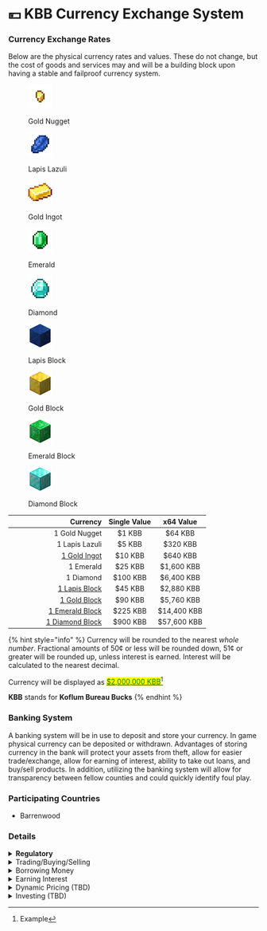 # 💴 KBB Currency Exchange System

### Currency Exchange Rates

Below are the physical currency rates and values. These do not change, but the cost of goods and services may and will be a building block upon having a stable and failproof currency system.&#x20;

<div>

<figure><img src="../../.gitbook/assets/gold_nugget.png" alt=""><figcaption><p>Gold Nugget</p></figcaption></figure>

 

<figure><img src="../../.gitbook/assets/lapis_lazuli.png" alt=""><figcaption><p>Lapis Lazuli</p></figcaption></figure>

 

<figure><img src="../../.gitbook/assets/gold_ingot.png" alt=""><figcaption><p>Gold Ingot</p></figcaption></figure>

 

<figure><img src="../../.gitbook/assets/emerald.png" alt=""><figcaption><p>Emerald</p></figcaption></figure>

 

<figure><img src="../../.gitbook/assets/diamond.png" alt=""><figcaption><p>Diamond</p></figcaption></figure>

 

<figure><img src="../../.gitbook/assets/lapis_block.png" alt=""><figcaption><p>Lapis Block</p></figcaption></figure>

 

<figure><img src="../../.gitbook/assets/gold_block.png" alt=""><figcaption><p>Gold Block</p></figcaption></figure>

 

<figure><img src="../../.gitbook/assets/emerald_block.png" alt=""><figcaption><p>Emerald Block</p></figcaption></figure>

 

<figure><img src="../../.gitbook/assets/diamond_block.png" alt=""><figcaption><p>Diamond Block</p></figcaption></figure>

</div>

<table><thead><tr><th width="181" align="right">Currency</th><th align="center">Single Value</th><th align="center">x64 Value</th></tr></thead><tbody><tr><td align="right">1 Gold Nugget</td><td align="center">$1 KBB</td><td align="center">$64 KBB</td></tr><tr><td align="right">1 Lapis Lazuli</td><td align="center">$5 KBB</td><td align="center">$320 KBB</td></tr><tr><td align="right"><a data-footnote-ref href="#user-content-fn-1">1 Gold Ingot</a></td><td align="center">$10 KBB</td><td align="center">$640 KBB</td></tr><tr><td align="right">1 Emerald</td><td align="center">$25 KBB</td><td align="center">$1,600 KBB</td></tr><tr><td align="right">1 Diamond</td><td align="center">$100 KBB</td><td align="center">$6,400 KBB</td></tr><tr><td align="right"><a data-footnote-ref href="#user-content-fn-2">1 Lapis Block</a></td><td align="center">$45 KBB</td><td align="center">$2,880 KBB</td></tr><tr><td align="right"><a data-footnote-ref href="#user-content-fn-3">1 Gold Block</a></td><td align="center">$90 KBB</td><td align="center">$5,760 KBB</td></tr><tr><td align="right"><a data-footnote-ref href="#user-content-fn-4">1 Emerald Block</a></td><td align="center">$225 KBB</td><td align="center">$14,400 KBB</td></tr><tr><td align="right"><a data-footnote-ref href="#user-content-fn-5">1 Diamond Block</a></td><td align="center">$900 KBB</td><td align="center">$57,600 KBB</td></tr></tbody></table>

{% hint style="info" %}
Currency will be rounded to the nearest _whole number_. Fractional amounts of 50¢ or less will be rounded down, 51¢ or greater will be rounded up, unless interest is earned. Interest will be calculated to the nearest decimal.&#x20;

Currency will be displayed as [<mark style="color:green;">$2,000,000 KBB</mark>](#user-content-fn-6)[^6]

**KBB** stands for **Koflum Bureau Bucks**
{% endhint %}

### Banking System

A banking system will be in use to deposit and store your currency. In game physical currency can be deposited or withdrawn. Advantages of storing currency in the bank will protect your assets from theft, allow for easier trade/exchange, allow for earning of interest, ability to take out loans, and buy/sell products. In addition, utilizing the banking system will allow for transparency between fellow counties and could quickly identify foul play.&#x20;

### Participating Countries

* Barrenwood

### Details

<details>

<summary><strong>Regulatory</strong></summary>

#### Central Bank Oversight

Barrenwood will be a central authority responsible for overseeing the entire currency system. Additionally, all countries will have full access to currency transaction records and can report any suspected foul play of a country. Complaints will be taken seriously and will result in an unbiased investigation conducted by the Koflum Data Bureau and potential members of the jury to determine the party at fault. Conviction outcomes can be levied by currency/product/land confiscation or fines determined at ruling.&#x20;

#### Licensing Requirements

All countries wishing to utilize the KBB Currency Exchange System will be required to obtain a license for trade, in addition to electing a public official for representation of said countries transactions, record keeping, and production.

#### Anti-Money Laundering Regulations

Money laundering will be strictly prohibited and any convictions may result to serious disciplinary action to be determined upon conviction of infractions.&#x20;

#### Centralized Transaction Monitoring

Each country will be responsible for transaction monitoring of fellow countries. Any suspected suspicious transactions must be reported, and a unbiased investigation will be required.&#x20;

#### Regulatory Reporting

Countries will regularly report financial data and activities to the central bank for supervision and analysis. This helps detect trends, identify risks, and ensure compliance with regulations.



</details>

<details>

<summary>Trading/Buying/Selling</summary>

### Accessing Currency

Currency can be stored in the Koflum National Bank or in physical currency as listed above. At any time, players can deposit or withdraw currency from their bank accounts.&#x20;

To make a deposit/withdraw, follow these commands:

```
/shop
```

</details>

<details>

<summary>Borrowing Money</summary>



</details>

<details>

<summary>Earning Interest</summary>



</details>

<details>

<summary>Dynamic Pricing (TBD)</summary>



</details>

<details>

<summary>Investing (TBD)</summary>



</details>

[^1]: Equivalent to **9** Gold Nugget

[^2]: Equivalent to **9** Lapis Lazuli

[^3]: Equivalent to **9** Gold Ingot

[^4]: Equivalent to **9** Emerald

[^5]: Equivalent to **9** Diamond

[^6]: Example
